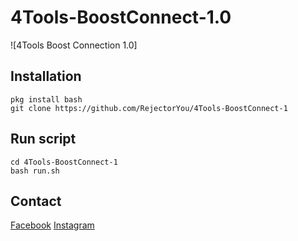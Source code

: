 # 4Tools-BoostConnect-1.0

![4Tools Boost Connection 1.0]

## Installation
```
pkg install bash
git clone https://github.com/RejectorYou/4Tools-BoostConnect-1
```
## Run script
```
cd 4Tools-BoostConnect-1
bash run.sh
```

## Contact
[Facebook](https://www.facebook.com/fathur.246)
[Instagram](https://www.instagram.com/fathur.246)
